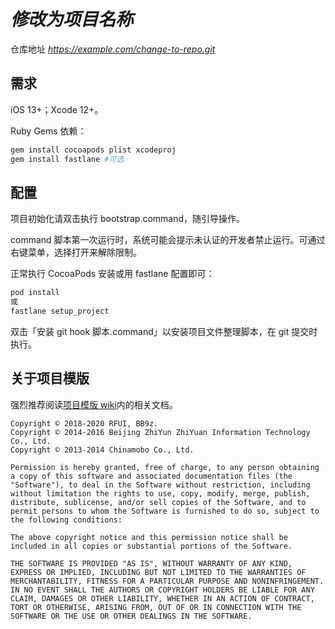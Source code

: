 # *修改为项目名称*

仓库地址 *https://example.com/change-to-repo.git*

## 需求

iOS 13+；Xcode 12+。

Ruby Gems 依赖：

```sh
gem install cocoapods plist xcodeproj
gem install fastlane #可选
```

## 配置

项目初始化请双击执行 bootstrap.command，随引导操作。

command 脚本第一次运行时，系统可能会提示未认证的开发者禁止运行。可通过右键菜单，选择打开来解除限制。

正常执行 CocoaPods 安装或用 fastlane 配置即可：

```sh
pod install
或
fastlane setup_project
```

双击「安装 git hook 脚本.command」以安装项目文件整理脚本，在 git 提交时执行。

## 关于项目模版

强烈推荐阅读[项目模版 wiki](https://github.com/BB9z/iOS-Project-Template/wiki)内的相关文档。

```text
Copyright © 2018-2020 RFUI, BB9z.
Copyright © 2014-2016 Beijing ZhiYun ZhiYuan Information Technology Co., Ltd.
Copyright © 2013-2014 Chinamobo Co., Ltd.

Permission is hereby granted, free of charge, to any person obtaining a copy of this software and associated documentation files (the "Software"), to deal in the Software without restriction, including without limitation the rights to use, copy, modify, merge, publish, distribute, sublicense, and/or sell copies of the Software, and to permit persons to whom the Software is furnished to do so, subject to the following conditions:

The above copyright notice and this permission notice shall be included in all copies or substantial portions of the Software.

THE SOFTWARE IS PROVIDED "AS IS", WITHOUT WARRANTY OF ANY KIND, EXPRESS OR IMPLIED, INCLUDING BUT NOT LIMITED TO THE WARRANTIES OF MERCHANTABILITY, FITNESS FOR A PARTICULAR PURPOSE AND NONINFRINGEMENT. IN NO EVENT SHALL THE AUTHORS OR COPYRIGHT HOLDERS BE LIABLE FOR ANY CLAIM, DAMAGES OR OTHER LIABILITY, WHETHER IN AN ACTION OF CONTRACT, TORT OR OTHERWISE, ARISING FROM, OUT OF OR IN CONNECTION WITH THE SOFTWARE OR THE USE OR OTHER DEALINGS IN THE SOFTWARE.
```
